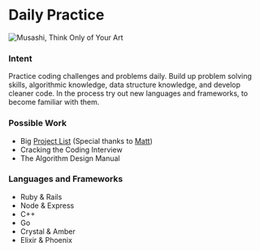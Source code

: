 # Daily Practice
![Musashi, Think Only of Your Art](https://78.media.tumblr.com/d29ebf3ca1808503ec2e5082df48564d/tumblr_n1znn5oAch1tq3mkmo1_500.jpg)

### Intent
Practice coding challenges and problems daily. Build up problem solving skills, algorithmic knowledge, data structure knowledge, and develop cleaner code. In the process try out new languages and frameworks, to become familiar with them.

### Possible Work

 * Big [Project List](./project-list.md) (Special thanks to [Matt](https://github.com/mgmilton))
 * Cracking the Coding Interview
 * The Algorithm Design Manual


### Languages and Frameworks

* Ruby & Rails
* Node & Express
* C++
* Go
* Crystal & Amber
* Elixir & Phoenix
